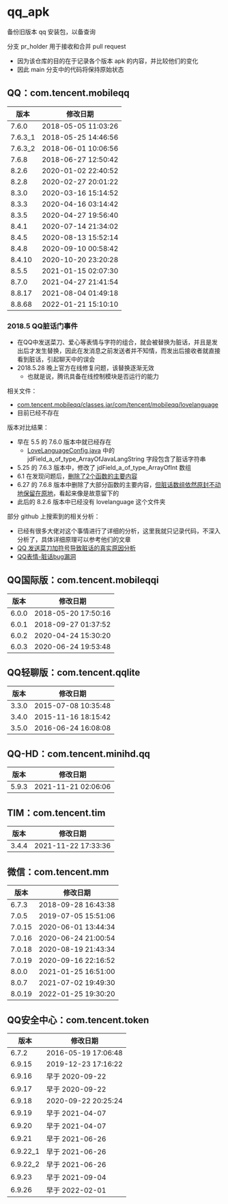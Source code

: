 # qq_apk
备份旧版本 qq 安装包，以备查询

分支 pr_holder 用于接收和合并 pull request

- 因为该仓库的目的在于记录各个版本 apk 的内容，并比较他们的变化
- 因此 main 分支中的代码将保持原始状态

## QQ：com.tencent.mobileqq

| 版本  | 修改日期  |
| ----- | --------- |
| 7.6.0 | 2018-05-05 11:03:26 |
| 7.6.3_1 | 2018-05-25 14:46:56 |
| 7.6.3_2 | 2018-06-01 10:06:56 |
| 7.6.8 | 2018-06-27 12:50:42 |
| 8.2.6 | 2020-01-02 22:40:52 |
| 8.2.8 | 2020-02-27 20:01:22 |
| 8.3.0 | 2020-03-16 15:14:52 |
| 8.3.3 | 2020-04-16 03:14:42 |
| 8.3.5 | 2020-04-27 19:56:40 |
| 8.4.1 | 2020-07-14 21:34:02 |
| 8.4.5 | 2020-08-13 15:52:14 |
| 8.4.8 | 2020-09-10 00:58:42 |
| 8.4.10 | 2020-10-20 23:20:28 |
| 8.5.5 | 2021-01-15 02:07:30 |
| 8.7.0 | 2021-04-27 21:41:54 |
| 8.8.17 | 2021-08-04 01:49:18 |
| 8.8.68 | 2022-01-21 15:10:10 |

### 2018.5 QQ脏话门事件

- 在QQ中发送菜刀、爱心等表情与字符的组合，就会被替换为脏话，并且是发出后才发生替换，因此在发消息之前发送者并不知情，而发出后接收者就直接看到脏话，引起聊天中的误会
- 2018.5.28 晚上官方在线修复问题，该替换逐渐无效
  - 也就是说，腾讯具备在线控制模块是否运行的能力

相关文件：

- [com.tencent.mobileqq/classes.jar/com/tencent/mobileqq/lovelanguage](https://github.com/tsuzcx/qq_apk/tree/d2564324b925d30b364748ec005c8ae9c4c7ef81/com.tencent.mobileqq/classes.jar/com/tencent/mobileqq/lovelanguage)
- 目前已经不存在

版本对比结果：

- 早在 5.5 的 7.6.0 版本中就已经存在
  - [LoveLanguageConfig.java](https://github.com/tsuzcx/qq_apk/blob/39540a850bbb8228cbbe6644d985da0652695df2/com.tencent.mobileqq/classes.jar/com/tencent/mobileqq/lovelanguage/LoveLanguageConfig.java) 中的 jdField_a_of_type_ArrayOfJavaLangString 字段包含了脏话字符串
- 5.25 的 7.6.3 版本中，修改了 jdField_a_of_type_ArrayOfInt 数组
- 6.1 在发现问题后，[删除了2个函数的主要内容](https://github.com/tsuzcx/qq_apk/blame/3dd1a120029f2cbcc7ede09dd3fa1e214df0a3e0/com.tencent.mobileqq/classes.jar/com/tencent/mobileqq/lovelanguage/LoveLanguageManager.java)
- 6.27 的 7.6.8 版本中删除了大部分函数的主要内容，[但脏话数组依然原封不动地保留在原地](https://github.com/tsuzcx/qq_apk/blame/52d8956055474225051d6eb45a6a4c6a515b9b4b/com.tencent.mobileqq/classes.jar/com/tencent/mobileqq/lovelanguage/LoveLanguageConfig.java)，看起来像是故意留下的
- 此后的 8.2.6 版本中已经没有 lovelanguage 这个文件夹

部分 github 上搜索到的相关分析：

- 已经有很多大佬对这个事情进行了详细的分析，这里我就只记录代码，不深入分析了，具体详细原理可以参考他们的文章
- [QQ 发送菜刀加符号导致脏话的真实原因分析](https://github.com/pingfangx/BlogX/blob/cca5e71963f63642496ad1c05c55ceee1bf938e9/essay/draft/android/crack/%5B2538%5DQQ%20%E5%8F%91%E9%80%81%E8%8F%9C%E5%88%80%E5%8A%A0%E7%AC%A6%E5%8F%B7%E5%AF%BC%E8%87%B4%E8%84%8F%E8%AF%9D%E7%9A%84%E7%9C%9F%E5%AE%9E%E5%8E%9F%E5%9B%A0%E5%88%86%E6%9E%90.md)
- [QQ表情-脏话bug漏洞](https://skylinelulu.github.io/2018/09/02/QQEmojiBug/)

## QQ国际版：com.tencent.mobileqqi

| 版本  | 修改日期  |
| ----- | --------- |
| 6.0.0 | 2018-05-20 17:50:16 |
| 6.0.1 | 2018-09-27 01:37:52 |
| 6.0.2 | 2020-04-24 15:30:20 |
| 6.0.3 | 2020-06-24 19:53:48 |

## QQ轻聊版：com.tencent.qqlite

| 版本  | 修改日期  |
| ----- | --------- |
| 3.3.0 | 2015-07-08 10:35:48 |
| 3.4.0 | 2015-11-16 18:15:42 |
| 3.5.0 | 2016-06-24 16:08:08 |

## QQ-HD：com.tencent.minihd.qq

| 版本  | 修改日期  |
| ----- | --------- |
| 5.9.3 | 2021-11-21 02:06:06 |

## TIM：com.tencent.tim

| 版本  | 修改日期  |
| ----- | --------- |
| 3.4.4 | 2021-11-22 17:33:36 |

## 微信：com.tencent.mm

| 版本  | 修改日期  |
| ----- | --------- |
| 6.7.3 | 2018-09-28 16:43:38 |
| 7.0.5 | 2019-07-05 15:51:06 |
| 7.0.15 | 2020-06-01 13:44:34 |
| 7.0.16 | 2020-06-24 21:00:54 |
| 7.0.18 | 2020-08-19 21:43:34 |
| 7.0.19 | 2020-09-16 22:16:52 |
| 8.0.0 | 2021-01-25 16:51:00 |
| 8.0.7 | 2021-07-02 19:49:30 |
| 8.0.19 | 2022-01-25 19:30:20 |

## QQ安全中心：com.tencent.token

| 版本  | 修改日期  |
| ----- | --------- |
| 6.7.2 | 2016-05-19 17:06:48 |
| 6.9.15 | 2019-12-23 17:16:22 |
| 6.9.16 | 早于 2020-09-22 |
| 6.9.17 | 早于 2020-09-22 |
| 6.9.18 | 2020-09-22 20:25:24 |
| 6.9.19 | 早于 2021-04-07 |
| 6.9.20 | 早于 2021-04-07 |
| 6.9.21 | 早于 2021-06-26 |
| 6.9.22_1 | 早于 2021-06-26 |
| 6.9.22_2 | 早于 2021-06-26 |
| 6.9.23 | 早于 2021-09-04 |
| 6.9.26 | 早于 2022-02-01 |

